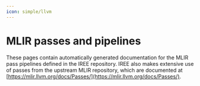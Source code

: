 ```yaml
---
icon: simple/llvm
---
```


# MLIR passes and pipelines

These pages contain automatically generated documentation for the MLIR pass
pipelines defined in the IREE repository. IREE also makes extensive use of
passes from the upstream MLIR repository, which are documented at
[https://mlir.llvm.org/docs/Passes/](https://mlir.llvm.org/docs/Passes/).
